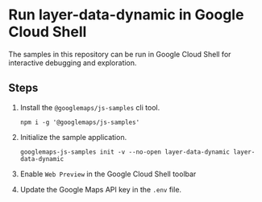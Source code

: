 # Run layer-data-dynamic in Google Cloud Shell

The samples in this repository can be run in Google Cloud Shell for interactive debugging and exploration.

## Steps

1. Install the `@googlemaps/js-samples` cli tool.

    ```
    npm i -g '@googlemaps/js-samples'
    ```
1. Initialize the sample application. 
    ```
    googlemaps-js-samples init -v --no-open layer-data-dynamic layer-data-dynamic
    ```
1. Enable `Web Preview` in the Google Cloud Shell toolbar
1. Update the Google Maps API key in the `.env` file.
